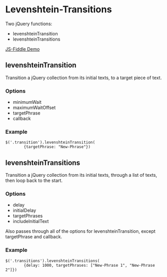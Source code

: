 
# Levenshtein-Transitions

Two jQuery functions:

* levenshteinTransition
* levenshteinTransitions

[JS-Fiddle Demo](https://jsfiddle.net/kdqost0z/2/)

## levenshteinTransition

Transition a jQuery collection from its initial texts, to a target piece of text.

### Options

* minimumWait
* maximumWaitOffset
* targetPhrase
* callback

### Example

	$('.transition').levenshteinTransition(
			{targetPhrase: "New-Phrase"})

## levenshteinTransitions

Transition a jQuery collection from its initial texts, through a list of texts,
then loop back to the start.

### Options

* delay
* initialDelay
* targetPhrases
* includeInitialText

Also passes through all of the options for levenshteinTransition, except
targetPhrase and callback.

### Example

	$('.transitions').levenshteinTransitions(
			{delay: 1000, targetPhrases: ["New-Phrase 1", "New-Phrase 2"]})
